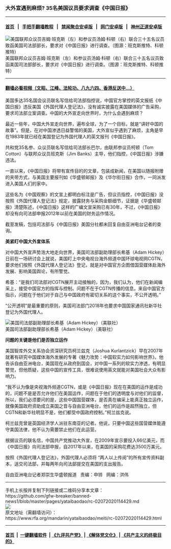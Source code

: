 ### 大外宣遇到麻烦?  35名美国议员要求调查《中国日报》
------------------------

#### [首页](https://github.com/gfw-breaker/banned-news1/blob/master/README.md) &nbsp;&nbsp;|&nbsp;&nbsp; [手把手翻墙教程](https://github.com/gfw-breaker/guides/wiki) &nbsp;&nbsp;|&nbsp;&nbsp; [禁闻聚合安卓版](https://github.com/gfw-breaker/bn-android) &nbsp;&nbsp;|&nbsp;&nbsp; [网门安卓版](https://github.com/oGate2/oGate) &nbsp;&nbsp;|&nbsp;&nbsp; [神州正道安卓版](https://github.com/SzzdOgate/update) 



<div id="headerimg">
 <img alt="美国联邦众议员吉姆‧班克斯（左）和参议员汤姆‧科顿（右）联合三十五名议员致函美国司法部部长，要求对《中国日报》进行调查。（图源：班克斯推特、科顿推特）" src="https://www.rfa.org/mandarin/yataibaodao/meiti/rc-02072020114429.html/0207c.jpg/image" title="美国联邦众议员吉姆‧班克斯（左）和参议员汤姆‧科顿（右）联合三十五名议员致函美国司法部部长，要求对《中国日报》进行调查。（图源：班克斯推特、科顿推特）"/>
 <div id="headerimgcontents">
  <div id="headerimgcaption">
   <span>
    美国联邦众议员吉姆‧班克斯（左）和参议员汤姆‧科顿（右）联合三十五名议员致函美国司法部部长，要求对《中国日报》进行调查。（图源：班克斯推特、科顿推特）
   </span>
   <!-- zoomattribute -->
  </div>
  <!-- headerimgcaption -->
 </div>
 <!-- headerimagecontents -->
</div>

<hr/>


#### [翻墙必看视频（文昭、江峰、法轮功、八九六四、香港反送中...）](https://github.com/gfw-breaker/banned-news1/blob/master/pages/link3.md)

<div id="storytext">
 <div>
  <div class="slot_header">
  </div>
 </div>
 <p>
  美国多达35名国会议员联名写信给司法部指控说，中国官方掌控的英文报纸《中国日报》违反美国《外国代理人登记法》，没有诚实披露在美国媒体的广告采购，要求司法部立案调查。中国的大外宣走向世界时，为什么会遇到麻烦？
 </p>
 <p>
  最近一些年，中国大外宣走向世界，遍布全球，为了一个目标，就是“讲好中国的故事”。但是，在对中国渗透日益警惕的美国，大外宣似乎遇到了麻烦，主角是早在1983年就已经在美国登记为外国代理人的英文报刊《中国日报》。
 </p>
 <p>
  共和党35名参、众议员联名写信给司法部长巴尔，由联邦参议员柯顿（Tom Cotton）与联邦众议员班克斯（Jim Banks）主导，他们指控，《中国日报》涉嫌违法。
 </p>
 <p>
  一直以来，《中国日报》将带有宣传目的的文章，包装成新闻，在美国以随报附赠的夹带方式，与美国主要报刊如《华盛顿邮报》及《华尔街日报》合作，一同派发进入美国人们的家中。
 </p>
 <p>
  这些名为《中国观察》的文宣上都明白标注是广告，但议员指控，《中国日报》没按照《外国代理人登记法》规定，披露财务与采购金额细节，证据是《华盛顿邮报》清楚陈述，《中国日报》这样的广编文宣采购已有30年，不过，《中国日报》却没有向司法部申报2012年以前在美国的财务运作情况。
 </p>
 <p>
  截至发稿，包括司法部与《中国日报》美国分社都未回复自由亚洲电台记者的查询。
 </p>
 <p>
 </p>
 <p>
 </p>
 <p>
  <b>
   美紧盯中国大外宣体系
  </b>
  <b>
  </b>
 </p>
 <p>
  对中国大外宣声势浩大地走向世界，美国司法部副助理部长希基（Adam Hickey）日前在一场研讨会上就说，美国盯上中央电视台海外频道中国环球电视网CGTN，要求他们按照《外国代理人登记法》登记，就是对中国官方企图借国营媒体赴海外发展、影响美国舆论，有所警觉。
 </p>
 <p>
  希基：“是我们司法部对CGTN展开主动接触的，因为，我们认为，他们在新闻编采上，接受中国官方的指挥与控制。问题不在于CGTN传播的信息，来自中国官方指示，问题在于他们对于自己与中国政府有密切关系的这个事实，不公开透明。”
 </p>
 <p>
  “公开透明”是最重要的原则，美国司法部门2018年也要求中国国家通讯社新华社登记为外国代理人。
 </p>
 <p>
  <div class="image-inline captioned" style="width:680px;">
   <div style="width:680px;">
    <img alt="美国司法部副助理部长希基（Adam Hickey）（美联社）" src="https://www.rfa.org/mandarin/yataibaodao/meiti/rc-02072020114429.html/0207x.jpg" title="美国司法部副助理部长希基（Adam Hickey）（美联社）"/>
   </div>
   <div class="image-caption">
    <span style="width:680px;">
     美国司法部副助理部长希基（Adam Hickey）（美联社）
    </span>
    <span class="copyright">
    </span>
   </div>
  </div>
 </p>
 <p>
  <b>
   问题的关键是他们是否独立运作
  </b>
  <b>
  </b>
 </p>
 <p>
  美国智库外交关系协会资深研究员柯兰兹克（Joshua Kurlantzick）早在2007年就著有研究中国媒体海外发展的专著《魅力攻势：中国软实力如何影响世界》。他告诉自由亚洲电台，美国现在从政府到国会，对中国一系列的软实力渗透，有明显警觉，但他质疑，这些中国的宣传工具，很难说使用英文就能对美国社会大众有影响力。
 </p>
 <p>
  “我不认为像是央视海外频道CGTN，或是《中国日报》现在在美国的运作是成功的，问题不是是否允许他们在美国运作，问题在于他们的透明度与对他们的监督，所以，我们必须要问的是，这些中国国营媒体，是否真在编采上能真正独立运作，就像美国政府资助成立美国之音与自由亚洲电台，他们的运作是超然独立，但CGTN和新华社明显不是，他们都受中国政府控制。”柯兰兹克说。
 </p>
 <p>
  柯兰兹克曾是英国经济学人派驻东南亚的记者。他说，只要中国这些国营媒体能遵守美国法律，他不认为需要禁止他们在此运营。
 </p>
 <p>
  根据议员的联名信，中国共产党推动大外宣，在2009年宣示要投入66亿美元，而《中国日报》向司法部申报，自2017年以来，在美国的采购花费达3500万美元。
 </p>
 <p>
  按照《外国代理人登记法》，外国代理人必须将 “两人以上传阅”的所有宣传资料副本，送交司法部，并每两年向司法部提交在美国的支出报告。
 </p>
 <p>
 </p>
 <p>
  自由亚洲电台记者郑崇生华盛顿报道   责编：申铧   网编：洪伟
 </p>
</div>

<hr/>
手机上长按并复制下列链接或二维码分享本文章：<br/>
https://github.com/gfw-breaker/banned-news1/blob/master/pages/yataibaodao/rc-02072020114429.md <br/>
<a href='https://github.com/gfw-breaker/banned-news1/blob/master/pages/yataibaodao/rc-02072020114429.md'><img src='https://github.com/gfw-breaker/banned-news1/blob/master/pages/yataibaodao/rc-02072020114429.md.png'/></a> <br/>
原文地址（需翻墙访问）：https://www.rfa.org/mandarin/yataibaodao/meiti/rc-02072020114429.html


------------------------
#### [首页](https://github.com/gfw-breaker/banned-news1/blob/master/README.md) &nbsp;|&nbsp; [一键翻墙软件](https://github.com/gfw-breaker/nogfw/blob/master/README.md) &nbsp;| [《九评共产党》](https://github.com/gfw-breaker/9ping.md/blob/master/README.md#九评之一评共产党是什么) | [《解体党文化》](https://github.com/gfw-breaker/jtdwh.md/blob/master/README.md) | [《共产主义的终极目的》](https://github.com/gfw-breaker/gczydzjmd.md/blob/master/README.md)


<img src='http://gfw-breaker.win/banned-news/pages/yataibaodao/rc-02072020114429.md' width='0px' height='0px'/>